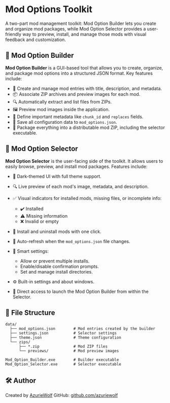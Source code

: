 # Mod Options Toolkit

A two-part mod management toolkit: Mod Option Builder lets you create and organize mod packages, while Mod Option Selector provides a user-friendly way to preview, install, and manage those mods with visual feedback and customization.

## 🔧 Mod Option Builder

**Mod Option Builder** is a GUI-based tool that allows you to create, organize, and package mod options into a structured JSON format. Key features include:

* 📝 Create and manage mod entries with title, description, and metadata.
* 📦 Associate ZIP archives and preview images for each mod.
* 🔍 Automatically extract and list files from ZIPs.
* 🖼️ Preview mod images inside the application.
* 🧩 Define important metadata like `chunk_id` and `replaces` fields.
* 💾 Save all configuration data to `mod_options.json`.
* 📁 Package everything into a distributable mod ZIP, including the selector executable.

## 🧩 Mod Option Selector

**Mod Option Selector** is the user-facing side of the toolkit. It allows users to easily browse, preview, and install mod packages. Features include:

* 🌙 Dark-themed UI with full theme support.
* 🔍 Live preview of each mod's image, metadata, and description.
* ✅ Visual indicators for installed mods, missing files, or incomplete info:

  * ✔️ Installed
  * ⚠️ Missing information
  * ❌ Invalid or empty
* 📂 Install and uninstall mods with one click.
* 🔄 Auto-refresh when the `mod_options.json` file changes.
* 🧠 Smart settings:

  * Allow or prevent multiple installs.
  * Enable/disable confirmation prompts.
  * Set and manage install directories.
* ⚙️ Built-in settings and about windows.
* 🔁 Direct access to launch the Mod Option Builder from within the Selector.

## 📁 File Structure

```
data/
  ├── mod_options.json        # Mod entries created by the builder
  ├── settings.json           # Selector settings
  ├── theme.json              # Theme configuration
  └── zips/
      ├── *.zip               # Mod ZIP files
      └── previews/           # Mod preview images

Mod_Option_Builder.exe        # Builder executable
Mod_Option_Selector.exe       # Selector executable
```

## 🛠 Author

Created by [AzurieWolf](https://linktr.ee/azuriewolf)
GitHub: [github.com/azuriewolf](https://github.com/azuriewolf)
